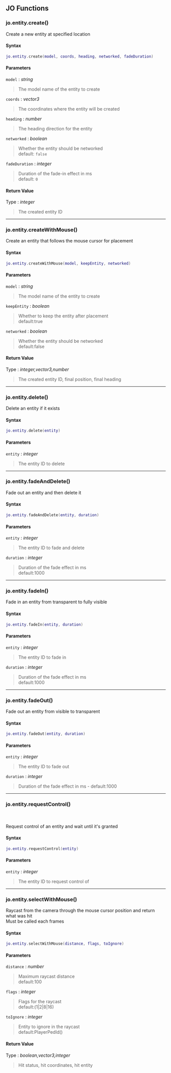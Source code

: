 
## JO Functions

### jo.entity.create()

<!-- @include: ./slots/headers.md#client|jo.entity.create -->

Create a new entity at specified location <br>

<!-- @include: ./slots/descriptions.md#client|jo.entity.create -->

#### Syntax

```lua
jo.entity.create(model, coords, heading, networked, fadeDuration)
```

#### Parameters

`model` : _string_
> The model name of the entity to create
>

`coords` : _vector3_
> The coordinates where the entity will be created
>

`heading` : _number_
> The heading direction for the entity
>

`networked` : _boolean_ <BadgeOptional />
> Whether the entity should be networked <br> default: `false`
>

`fadeDuration` : _integer_ <BadgeOptional />
> Duration of the fade-in effect in ms <br> default: `0`
>

#### Return Value

Type : _integer_

> The created entity ID

<!-- @include: ./slots/examples.md#client|jo.entity.create -->

<!-- @include: ./slots/footers.md#client|jo.entity.create -->

---

### jo.entity.createWithMouse()

<!-- @include: ./slots/headers.md#client|jo.entity.createWithMouse -->

Create an entity that follows the mouse cursor for placement <br>

<!-- @include: ./slots/descriptions.md#client|jo.entity.createWithMouse -->

#### Syntax

```lua
jo.entity.createWithMouse(model, keepEntity, networked)
```

#### Parameters

`model` : _string_
> The model name of the entity to create
>

`keepEntity` : _boolean_ <BadgeOptional />
> Whether to keep the entity after placement <br> default:true
>

`networked` : _boolean_ <BadgeOptional />
> Whether the entity should be networked <br> default:false
>

#### Return Value

Type : _integer,vector3,number_

> The created entity ID, final position, final heading

<!-- @include: ./slots/examples.md#client|jo.entity.createWithMouse -->

<!-- @include: ./slots/footers.md#client|jo.entity.createWithMouse -->

---

### jo.entity.delete()

<!-- @include: ./slots/headers.md#client|jo.entity.delete -->

Delete an entity if it exists <br>

<!-- @include: ./slots/descriptions.md#client|jo.entity.delete -->

#### Syntax

```lua
jo.entity.delete(entity)
```

#### Parameters

`entity` : _integer_
> The entity ID to delete
>

<!-- @include: ./slots/examples.md#client|jo.entity.delete -->

<!-- @include: ./slots/footers.md#client|jo.entity.delete -->

---

### jo.entity.fadeAndDelete()

<!-- @include: ./slots/headers.md#client|jo.entity.fadeAndDelete -->

Fade out an entity and then delete it <br>

<!-- @include: ./slots/descriptions.md#client|jo.entity.fadeAndDelete -->

#### Syntax

```lua
jo.entity.fadeAndDelete(entity, duration)
```

#### Parameters

`entity` : _integer_
> The entity ID to fade and delete
>

`duration` : _integer_ <BadgeOptional />
> Duration of the fade effect in ms <br> default:1000
>

<!-- @include: ./slots/examples.md#client|jo.entity.fadeAndDelete -->

<!-- @include: ./slots/footers.md#client|jo.entity.fadeAndDelete -->

---

### jo.entity.fadeIn()

<!-- @include: ./slots/headers.md#client|jo.entity.fadeIn -->

Fade in an entity from transparent to fully visible <br>

<!-- @include: ./slots/descriptions.md#client|jo.entity.fadeIn -->

#### Syntax

```lua
jo.entity.fadeIn(entity, duration)
```

#### Parameters

`entity` : _integer_
> The entity ID to fade in
>

`duration` : _integer_ <BadgeOptional />
> Duration of the fade effect in ms <br> default:1000
>

<!-- @include: ./slots/examples.md#client|jo.entity.fadeIn -->

<!-- @include: ./slots/footers.md#client|jo.entity.fadeIn -->

---

### jo.entity.fadeOut()

<!-- @include: ./slots/headers.md#client|jo.entity.fadeOut -->

Fade out an entity from visible to transparent <br>

<!-- @include: ./slots/descriptions.md#client|jo.entity.fadeOut -->

#### Syntax

```lua
jo.entity.fadeOut(entity, duration)
```

#### Parameters

`entity` : _integer_
> The entity ID to fade out
>

`duration` : _integer_ <BadgeOptional />
> Duration of the fade effect in ms - default:1000
>

<!-- @include: ./slots/examples.md#client|jo.entity.fadeOut -->

<!-- @include: ./slots/footers.md#client|jo.entity.fadeOut -->

---

### jo.entity.requestControl()

<!-- @include: ./slots/headers.md#client|jo.entity.requestControl -->

 <br>
 <br>
Request control of an entity and wait until it's granted <br>

<!-- @include: ./slots/descriptions.md#client|jo.entity.requestControl -->

#### Syntax

```lua
jo.entity.requestControl(entity)
```

#### Parameters

`entity` : _integer_
> The entity ID to request control of
>

<!-- @include: ./slots/examples.md#client|jo.entity.requestControl -->

<!-- @include: ./slots/footers.md#client|jo.entity.requestControl -->

---

### jo.entity.selectWithMouse()

<!-- @include: ./slots/headers.md#client|jo.entity.selectWithMouse -->

Raycast from the camera through the mouse cursor position and return what was hit <br>
Must be called each frames <br>

<!-- @include: ./slots/descriptions.md#client|jo.entity.selectWithMouse -->

#### Syntax

```lua
jo.entity.selectWithMouse(distance, flags, toIgnore)
```

#### Parameters

`distance` : _number_ <BadgeOptional />
> Maximum raycast distance <br> default:100
>

`flags` : _integer_ <BadgeOptional />
> Flags for the raycast <br> default:(1|2|8|16)
>

`toIgnore` : _integer_ <BadgeOptional />
> Entity to ignore in the raycast <br> default:PlayerPedId()
>

#### Return Value

Type : _boolean,vector3,integer_

> Hit status, hit coordinates, hit entity

<!-- @include: ./slots/examples.md#client|jo.entity.selectWithMouse -->

<!-- @include: ./slots/footers.md#client|jo.entity.selectWithMouse -->

